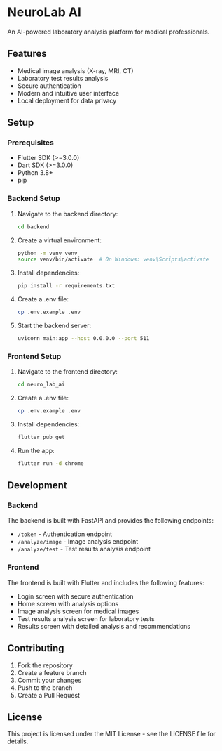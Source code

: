 # NeuroLab AI

An AI-powered laboratory analysis platform for medical professionals.

## Features

- Medical image analysis (X-ray, MRI, CT)
- Laboratory test results analysis
- Secure authentication
- Modern and intuitive user interface
- Local deployment for data privacy

## Setup

### Prerequisites

- Flutter SDK (>=3.0.0)
- Dart SDK (>=3.0.0)
- Python 3.8+
- pip

### Backend Setup

1. Navigate to the backend directory:
   ```bash
   cd backend
   ```

2. Create a virtual environment:
   ```bash
   python -m venv venv
   source venv/bin/activate  # On Windows: venv\Scripts\activate
   ```

3. Install dependencies:
   ```bash
   pip install -r requirements.txt
   ```

4. Create a .env file:
   ```bash
   cp .env.example .env
   ```

5. Start the backend server:
   ```bash
   uvicorn main:app --host 0.0.0.0 --port 511
   ```

### Frontend Setup

1. Navigate to the frontend directory:
   ```bash
   cd neuro_lab_ai
   ```

2. Create a .env file:
   ```bash
   cp .env.example .env
   ```

3. Install dependencies:
   ```bash
   flutter pub get
   ```

4. Run the app:
   ```bash
   flutter run -d chrome
   ```

## Development

### Backend

The backend is built with FastAPI and provides the following endpoints:

- `/token` - Authentication endpoint
- `/analyze/image` - Image analysis endpoint
- `/analyze/test` - Test results analysis endpoint

### Frontend

The frontend is built with Flutter and includes the following features:

- Login screen with secure authentication
- Home screen with analysis options
- Image analysis screen for medical images
- Test results analysis screen for laboratory tests
- Results screen with detailed analysis and recommendations

## Contributing

1. Fork the repository
2. Create a feature branch
3. Commit your changes
4. Push to the branch
5. Create a Pull Request

## License

This project is licensed under the MIT License - see the LICENSE file for details. 